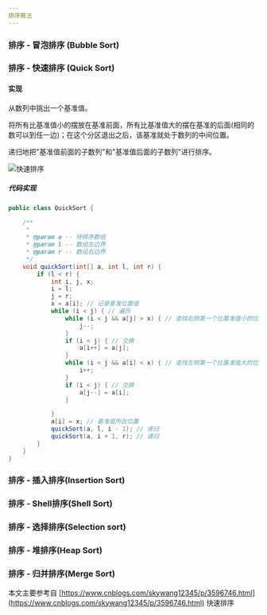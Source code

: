 ```yaml
---
排序算法
---
```


### 排序 - 冒泡排序 (Bubble Sort)

### 排序 - 快速排序 (Quick Sort)

#### 实现

从数列中挑出一个基准值。

将所有比基准值小的摆放在基准前面，所有比基准值大的摆在基准的后面(相同的数可以到任一边)；在这个分区退出之后，该基准就处于数列的中间位置。

递归地把"基准值前面的子数列"和"基准值后面的子数列"进行排序。

![快速排序](https://images0.cnblogs.com/i/497634/201403/121659127078460.jpg)

##### 代码实现

```java
public class QuickSort {

    /**
     *
     * @param a -- 待排序数组
     * @param l -- 数组左边界
     * @param r -- 数组右边界
     */
    void quickSort(int[] a, int l, int r) {
        if (l < r) {
            int i, j, x;
            i = l;
            j = r;
            x = a[i]; // 记录基准位置值
            while (i < j) { // 遍历
                while (i < j && a[j] > x) { // 查找右侧第一个比基准值小的位置
                    j--;
                }
                if (i < j) { // 交换
                    a[i++] = a[j];
                }
                while (i < j && a[i] < x) { // 查找左侧第一个比基准值大的位置
                    i++;
                }
                if (i < j) { // 交换
                    a[j--] = a[i];
                }

            }
            a[i] = x; // 基准值所在位置
            quickSort(a, l, i - 1); // 递归
            quickSort(a, i + 1, r); // 递归
        }
    }
}
```

### 排序 - 插入排序(Insertion Sort)

### 排序 - Shell排序(Shell Sort)

### 排序 - 选择排序(Selection sort)

### 排序 - 堆排序(Heap Sort)

### 排序 - 归并排序(Merge Sort)

本文主要参考自  [https://www.cnblogs.com/skywang12345/p/3596746.html](https://www.cnblogs.com/skywang12345/p/3596746.html)  快速排序








